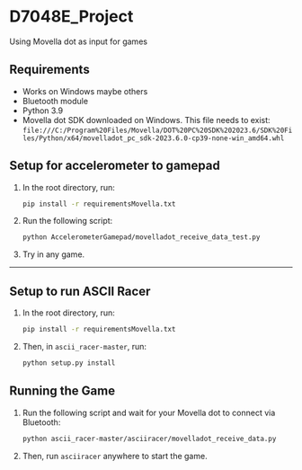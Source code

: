 # D7048E_Project
Using Movella dot as input for games

## Requirements

- Works on Windows maybe others
- Bluetooth module
- Python 3.9
- Movella dot SDK downloaded on Windows. This file needs to exist: 
  `file:///C:/Program%20Files/Movella/DOT%20PC%20SDK%202023.6/SDK%20Files/Python/x64/movelladot_pc_sdk-2023.6.0-cp39-none-win_amd64.whl`

## Setup for accelerometer to gamepad

1. In the root directory, run:
   ```sh
   pip install -r requirementsMovella.txt
   ```

2. Run the following script:
   ```sh
   python AccelerometerGamepad/movelladot_receive_data_test.py
   ```

3. Try in any game.

----------------------------------------------------------------

## Setup to run ASCII Racer

1. In the root directory, run:
   ```sh
   pip install -r requirementsMovella.txt
   ```

2. Then, in `ascii_racer-master`, run:
   ```sh
   python setup.py install
   ```

## Running the Game

1. Run the following script and wait for your Movella dot to connect via Bluetooth:
   ```sh
   python ascii_racer-master/asciiracer/movelladot_receive_data.py
   ```

2. Then, run `asciiracer` anywhere to start the game.

